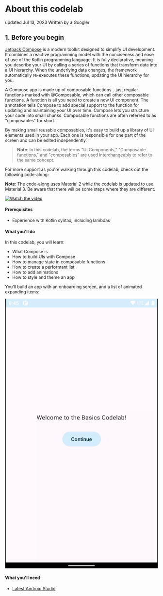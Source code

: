 # About this codelab

updated Jul 13, 2023
Written by a Googler

## 1. Before you begin

[Jetpack Compose](https://developer.android.com/jetpack/compose) is a modern toolkit designed to
simplify UI development. It combines a reactive programming model with the conciseness and ease of
use of the Kotlin programming language. It is fully declarative, meaning you describe your UI by
calling a series of functions that transform data into a UI hierarchy. When the underlying data
changes, the framework automatically re-executes these functions, updating the UI hierarchy for you.

A Compose app is made up of composable functions - just regular functions marked with @Composable,
which can call other composable functions. A function is all you need to create a new UI component.
The annotation tells Compose to add special support to the function for updating and maintaining
your UI over time. Compose lets you structure your code into small chunks. Composable functions are
often referred to as "composables" for short.

By making small reusable composables, it's easy to build up a library of UI elements used in your
app. Each one is responsible for one part of the screen and can be edited independently.

> **Note**: In this codelab, the terms "UI Components," "Composable functions," and "composables"
> are used interchangeably to refer to the same concept.

For more support as you're walking through this codelab, check out the following code-along:

**Note**: The code-along uses Material 2 while the codelab is updated to use Material 3. Be aware
that there will be some steps where they are different.

[<img alt="Watch the video" src="https://img.youtube.com/vi/k3jvNqj4m08/default.jpg" style="width: 50%; height: auto;"/>](https://www.youtube.com/watch?v=k3jvNqj4m08)

#### Prerequisites

* Experience with Kotlin syntax, including lambdas

#### What you'll do

In this codelab, you will learn:

* What Compose is
* How to build UIs with Compose
* How to manage state in composable functions
* How to create a performant list
* How to add animations
* How to style and theme an app

You'll build an app with an onboarding screen, and a list of animated expanding items:

![imagem.gif](images/imagem.gif)

#### What you'll need

* [Latest Android Studio](https://developer.android.com/studio)